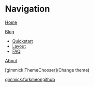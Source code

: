 # Navigation

[Home](index.md)

[Blog](blog.md)
  * [Quickstart](quickstart.md)
  * [Layout](layout.md)
  * [FAQ](faq.md)
  
[About](about.md)

[gimmick:ThemeChooser](Change theme)

[gimmick:forkmeongithub](http://github.com/vuthaihoc/)

<!-- counter pixel for counting visitors -->
<!-- <img src="http://stats.markdown.io/mdwiki_info.gif" style="display:none;"/> -->

<script type="text/javascript">

  var _gaq = _gaq || [];
  _gaq.push(['_setAccount', 'UA-XXXXXXXX-1']);
  _gaq.push(['_trackPageview']);

  (function() {
    var ga = document.createElement('script'); ga.type = 'text/javascript'; ga.async = true;
    ga.src = ('https:' == document.location.protocol ? 'https://ssl' : 'http://www') + '.google-analytics.com/ga.js';
    var s = document.getElementsByTagName('script')[0]; s.parentNode.insertBefore(ga, s);
  })();

</script>
